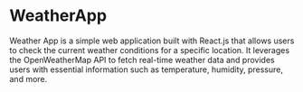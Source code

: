 # WeatherApp
Weather App is a simple web application built with React.js that allows users to check the current weather conditions for a specific location. It leverages the OpenWeatherMap API to fetch real-time weather data and provides users with essential information such as temperature, humidity, pressure, and more.
